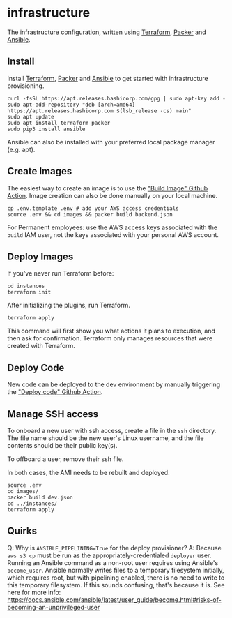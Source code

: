 # infrastructure

The infrastructure configuration, written using [Terraform](https://www.terraform.io), [Packer](https://www.packer.io) and [Ansible](https://www.ansible.com/).

## Install

Install [Terraform](https://www.terraform.io/downloads.html), [Packer](https://www.packer.io/downloads) and [Ansible](https://docs.ansible.com/ansible/latest/installation_guide/intro_installation.html#installing-ansible-on-debian) to get started with infrastructure provisioning.

```
curl -fsSL https://apt.releases.hashicorp.com/gpg | sudo apt-key add -
sudo apt-add-repository "deb [arch=amd64] https://apt.releases.hashicorp.com $(lsb_release -cs) main"
sudo apt update
sudo apt install terraform packer
sudo pip3 install ansible
```

Ansible can also be installed with your preferred local package manager (e.g. apt).

## Create Images
The easiest way to create an image is to use the ["Build Image" Github Action](https://github.com/PermanentOrg/infrastructure/actions?query=workflow%3A%22Build+Dev+Image%22). Image creation can also be done manually on your local machine.

```
cp .env.template .env # add your AWS access credentials
source .env && cd images && packer build backend.json
```

For Permanent employees: use the AWS access keys associated with the `build` IAM user, not the keys associated with your personal AWS account.

## Deploy Images

If you've never run Terraform before:

```
cd instances
terraform init
```

After initializing the plugins, run Terraform.

```
terraform apply
```

This command will first show you what actions it plans to execution, and then ask for confirmation. Terraform only manages resources that were created with Terraform.

## Deploy Code

New code can be deployed to the dev environment by manually triggering the ["Deploy code" Github Action](https://github.com/PermanentOrg/infrastructure/actions?query=workflow%3A%22Deploy+code+to+dev%22).

## Manage SSH access

To onboard a new user with ssh access, create a file in the `ssh` directory. The file name should be the new user's Linux username, and the file contents should be their public key(s).

To offboard a user, remove their ssh file.

In both cases, the AMI needs to be rebuilt and deployed.

```
source .env
cd images/
packer build dev.json
cd ../instances/
terraform apply
```

## Quirks

Q: Why is `ANSIBLE_PIPELINING=True` for the deploy provisioner?
A: Because `aws s3 cp` must be run as the appropriately-credentialed `deployer` user. Running an Ansible command as a non-root user requires using Ansible's `become_user`. Ansible normally writes files to a temporary filesystem initially, which requires root, but with pipelining enabled, there is no need to write to this temporary filesystem. If this sounds confusing, that's because it is. See here for more info: https://docs.ansible.com/ansible/latest/user_guide/become.html#risks-of-becoming-an-unprivileged-user
